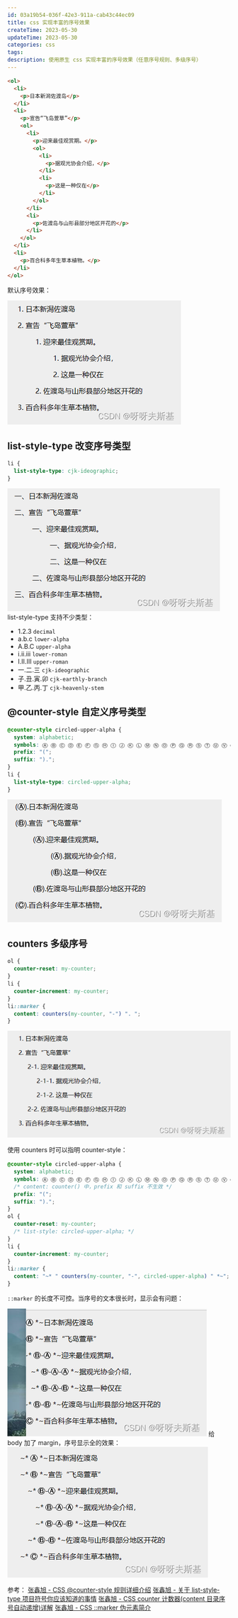 ```yaml
---
id: 03a19b54-036f-42e3-911a-cab43c44ec09
title: css 实现丰富的序号效果
createTime: 2023-05-30
updateTime: 2023-05-30
categories: css
tags:
description: 使用原生 css 实现丰富的序号效果（任意序号规则、多级序号）
---
```


```html
<ol>
  <li>
    <p>日本新潟佐渡岛</p>
  </li>
  <li>
    <p>宣告“飞岛萱草”</p>
    <ol>
      <li>
        <p>迎来最佳观赏期。</p>
        <ol>
          <li>
            <p>据观光协会介绍，</p>
          </li>
          <li>
            <p>这是一种仅在</p>
          </li>
        </ol>
      </li>
      <li>
        <p>佐渡岛与山形县部分地区开花的</p>
      </li>
    </ol>
  </li>
  <li>
    <p>百合科多年生草本植物。</p>
  </li>
</ol>
```

默认序号效果：

![在这里插入图片描述](../post-assets/1dc44685-fa03-4057-8171-b09578a4d475.png)

## list-style-type 改变序号类型

```css
li {
  list-style-type: cjk-ideographic;
}
```

![在这里插入图片描述](../post-assets/33e1374f-d304-4855-9d7c-d5c325ba3d41.png)
list-style-type 支持不少类型：

- 1.2.3 `decimal`
- a.b.c `lower-alpha `
- A.B.C `upper-alpha `
- i.ii.iii `lower-roman`
- I.II.III `upper-roman`
- 一.二.三 `cjk-ideographic`
- 子.丑.寅.卯 `cjk-earthly-branch`
- 甲.乙.丙.丁 `cjk-heavenly-stem`

## @counter-style 自定义序号类型

```css
@counter-style circled-upper-alpha {
  system: alphabetic;
  symbols: Ⓐ Ⓑ Ⓒ Ⓓ Ⓔ Ⓕ Ⓖ Ⓗ Ⓘ Ⓙ Ⓚ Ⓛ Ⓜ Ⓝ Ⓞ Ⓟ Ⓠ Ⓡ Ⓢ Ⓣ Ⓤ Ⓥ Ⓦ Ⓧ Ⓨ Ⓩ;
  prefix: "(";
  suffix: ").";
}
li {
  list-style-type: circled-upper-alpha;
}
```

![在这里插入图片描述](../post-assets/12dc531e-5e45-4b7a-aaf4-ced8a6f7c4b8.png)

## counters 多级序号

```css
ol {
  counter-reset: my-counter;
}
li {
  counter-increment: my-counter;
}
li::marker {
  content: counters(my-counter, "-") ". ";
}
```

![在这里插入图片描述](../post-assets/b8e898b3-6c47-4cb3-be35-19666ec657ed.png)

使用 counters 时可以指明 counter-style：

```css
@counter-style circled-upper-alpha {
  system: alphabetic;
  symbols: Ⓐ Ⓑ Ⓒ Ⓓ Ⓔ Ⓕ Ⓖ Ⓗ Ⓘ Ⓙ Ⓚ Ⓛ Ⓜ Ⓝ Ⓞ Ⓟ Ⓠ Ⓡ Ⓢ Ⓣ Ⓤ Ⓥ Ⓦ Ⓧ Ⓨ Ⓩ;
  /* content: counter() 中，prefix 和 suffix 不生效 */
  prefix: "(";
  suffix: ").";
}
ol {
  counter-reset: my-counter;
  /* list-style: circled-upper-alpha; */
}
li {
  counter-increment: my-counter;
}
li::marker {
  content: "~* " counters(my-counter, "-", circled-upper-alpha) " *~";
}
```

`::marker` 的长度不可控。当序号的文本很长时，显示会有问题：

![在这里插入图片描述](../post-assets/9ecce454-851b-4e80-a18e-24961d0da481.png)
给 body 加了 margin，序号显示全的效果：
![在这里插入图片描述](../post-assets/48296f3f-40bb-42f9-b2f1-a06b5de8dc19.png)

参考：
[张鑫旭 - CSS @counter-style 规则详细介绍](https://www.zhangxinxu.com/wordpress/2021/10/css-counter-style/)
[张鑫旭 - 关于 list-style-type 项目符号你应该知道的事情](https://www.zhangxinxu.com/wordpress/2022/11/about-css-list-style-type-item/)
[张鑫旭 - CSS counter 计数器(content 目录序号自动递增)详解](https://www.zhangxinxu.com/wordpress/2014/08/css-counters-automatic-number-content/)
[张鑫旭 - CSS ::marker 伪元素简介](https://www.zhangxinxu.com/wordpress/2021/02/css-marker-pseudo-element/)
